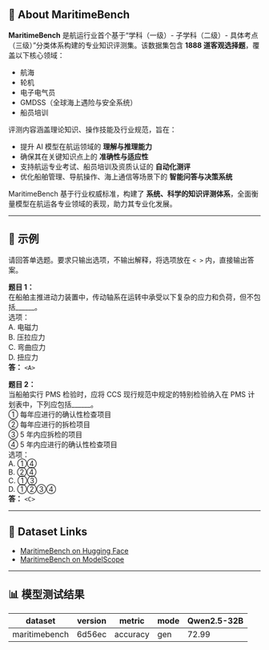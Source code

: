 ## 📘 About MaritimeBench

**MaritimeBench** 是航运行业首个基于“学科（一级）- 子学科（二级）- 具体考点（三级）”分类体系构建的专业知识评测集。该数据集包含 **1888 道客观选择题**，覆盖以下核心领域：

- 航海
- 轮机
- 电子电气员
- GMDSS（全球海上遇险与安全系统）
- 船员培训

评测内容涵盖理论知识、操作技能及行业规范，旨在：

- 提升 AI 模型在航运领域的 **理解与推理能力**
- 确保其在关键知识点上的 **准确性与适应性**
- 支持航运专业考试、船员培训及资质认证的 **自动化测评**
- 优化船舶管理、导航操作、海上通信等场景下的 **智能问答与决策系统**

MaritimeBench 基于行业权威标准，构建了 **系统、科学的知识评测体系**，全面衡量模型在航运各专业领域的表现，助力其专业化发展。

---

## 🧪 示例

请回答单选题。要求只输出选项，不输出解释，将选项放在 `< >` 内，直接输出答案。  

**题目 1：**  
在船舶主推进动力装置中，传动轴系在运转中承受以下复杂的应力和负荷，但不包括______。  
选项：  
A. 电磁力  
B. 压拉应力  
C. 弯曲应力  
D. 扭应力  
**答：** `<A>`

**题目 2：**  
当船舶实行 PMS 检验时，应将 CCS 现行规范中规定的特别检验纳入在 PMS 计划表中，下列应包括______。  
① 每年应进行的确认性检查项目  
② 每年应进行的拆检项目  
③ 5 年内应拆检的项目  
④ 5 年内应进行的确认性检查项目  
选项：  
A. ①④  
B. ②④  
C. ①③  
D. ①②③④  
**答：** `<C>`

---

## 📂 Dataset Links

- [MaritimeBench on Hugging Face](https://huggingface.co/datasets/Hi-Dolphin/MaritimeBench)
- [MaritimeBench on ModelScope](https://modelscope.cn/datasets/HiDolphin/MaritimeBench/summary)

---

## 📊 模型测试结果

| dataset | version | metric | mode | Qwen2.5-32B |
|----- | ----- | ----- | ----- | -----|
| maritimebench | 6d56ec | accuracy | gen | 72.99 |
